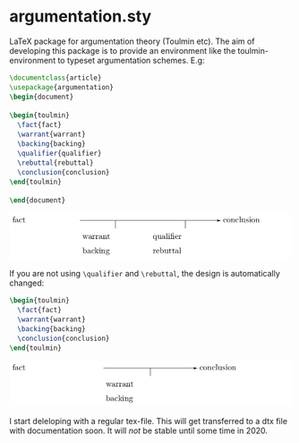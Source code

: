 # argumentation.sty
LaTeX package for argumentation theory (Toulmin etc). The aim of developing this package is to provide an environment like the toulmin-environment to typeset argumentation schemes. E.g:
```latex
\documentclass{article}
\usepackage{argumentation}
\begin{document}

\begin{toulmin}
  \fact{fact}
  \warrant{warrant}
  \backing{backing}
  \qualifier{qualifier}
  \rebuttal{rebuttal}
  \conclusion{conclusion}
\end{toulmin}

\end{document}
```
![toulmin example](./doc/test-0.png)

If you are not using `\qualifier` and `\rebuttal`, the design is automatically
changed:

```latex
\begin{toulmin}
  \fact{fact}
  \warrant{warrant}
  \backing{backing}
  \conclusion{conclusion}
\end{toulmin}
```

![toulmin example](./doc/test-1.png)

I start deleloping with a regular tex-file. This will get transferred to a dtx file with documentation soon. It will *not* be stable until some time in 2020.
